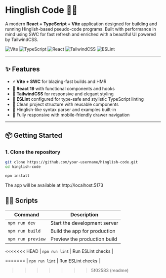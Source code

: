 # Hinglish Code 🧠🧾

A modern **React + TypeScript + Vite** application designed for building and running Hinglish-based pseudo-code programs. Built with performance in mind using SWC for fast refresh and enriched with a beautiful UI powered by TailwindCSS.

![Vite](https://img.shields.io/badge/Vite-6.x-purple?logo=vite)
![TypeScript](https://img.shields.io/badge/TypeScript-5.x-blue?logo=typescript)
![React](https://img.shields.io/badge/React-19.x-61DAFB?logo=react)
![TailwindCSS](https://img.shields.io/badge/TailwindCSS-4.x-38B2AC?logo=tailwindcss)
![ESLint](https://img.shields.io/badge/ESLint-configured-4B32C3?logo=eslint)

---

## ✨ Features

- ⚡ **Vite + SWC** for blazing-fast builds and HMR
- 🧠 **React 19** with functional components and hooks
- 🌈 **TailwindCSS** for responsive and elegant styling
- 🧹 **ESLint** configured for type-safe and stylistic TypeScript linting
- 📁 Clean project structure with reusable components
- 📜 Hinglish-like syntax parser and examples built-in
- 📱 Fully responsive with mobile-friendly drawer navigation

---

## 📦 Getting Started

### 1. Clone the repository

```bash
git clone https://github.com/your-username/hinglish-code.git
cd hinglish-code
```

```bash
npm install
```
The app will be available at http://localhost:5173


## 🧑‍💻 Scripts

| Command            | Description                    |
|--------------------|--------------------------------|
| `npm run dev`      | Start the development server   |
| `npm run build`    | Build the app for production   |
| `npm run preview`  | Preview the production build   |
<<<<<<< HEAD
| `npm run lint`     | Run ESLint checks              |

=======
| `npm run lint`     | Run ESLint checks              |
>>>>>>> 5f02583 (readme)
